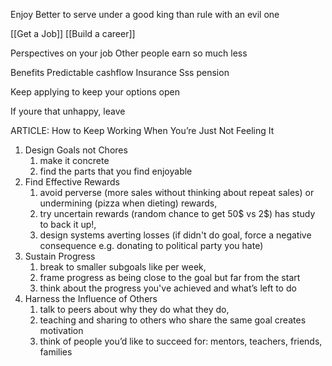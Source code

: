 Enjoy
Better to serve under a good king than rule with an evil one

[[Get a Job]]
[[Build a career]]

Perspectives on your job
Other people earn so much less

Benefits
Predictable cashflow
Insurance
Sss pension

Keep applying to keep your options open

If youre that unhappy, leave

ARTICLE: How to Keep Working When You’re Just Not Feeling It
1. Design Goals not Chores
	1. make it concrete
	2. find the parts that you find enjoyable
2. Find Effective Rewards
	1. avoid perverse (more sales without thinking about repeat sales) or undermining (pizza when dieting) rewards, 
	2. try uncertain rewards (random chance to get 50$ vs 2$) has study to back it up!, 
	3. design systems averting losses (if didn't do goal, force a negative consequence e.g. donating to political party you hate)
3. Sustain Progress
	1. break to smaller subgoals like per week, 
	2. frame progress as being close to the goal but far from the start
	3. think about the progress you've achieved and what’s left to do
4. Harness the Influence of Others
	1. talk to peers about why they do what they do, 
	2. teaching and sharing to others who share the same goal creates motivation
	3. think of people you’d like to succeed for: mentors, teachers, friends, families